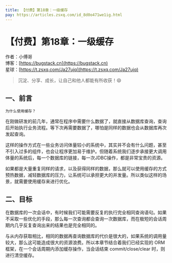 ```yaml
---
title: 【付费】第18章：一级缓存
pay: https://articles.zsxq.com/id_8d0o471we1ig.html
---
```


# 【付费】第18章：一级缓存

作者：小傅哥
<br/>博客：[https://bugstack.cn](https://bugstack.cn)
<br/>星球：[https://t.zsxq.com/Ja27ujq](https://t.zsxq.com/Ja27ujq)

> 沉淀、分享、成长，让自己和他人都能有所收获！😄

## 一、前言

`为什么使用缓存？`

在刚做研发的前几年，通常在程序中需要什么数据了，就直接从数据库查询，查询后开始执行业务流程。等下次再需要数据了，哪怕是同样的数据也会从数据库再次发起查询。

这样的操作方式在一些业务访问体量较小的系统中，其实并不会有什么问题，甚至不引入过多的组件，也会让程序更加易于维护。但随着系统我们逐步承接更大调用体量的系统后，每一个数据库的链接，每一次JDBC操作，都是非常宝贵的资源。

如果都是大量重复同样的请求，以及获得同样的数据，那么就可以使用缓存的方式预热数据，减轻数据库的压力，让系统可以承担更大的并发量。所以类似这样的场景，就需要使用缓存来进行优化。

## 二、目标

在数据库的一次会话中，有时候我们可能需要反复的执行完全相同查询语句。如果不采取一些优化的手段，那么每一次查询都会查询一次数据库，而在极短的会话周期内几乎反复查询出来的结果也是完全相同的。

与从内存获取相比，相同的数据再查询数据库的代价是很大的，如果系统的调用量较大，那么这可能造成很大的资源浪费。所以本章节结合着我们已经实现的 ORM 框架，在一个会话周期内添加缓存操作，当会话结束 commit/close/clear 时，则进行清空缓存。